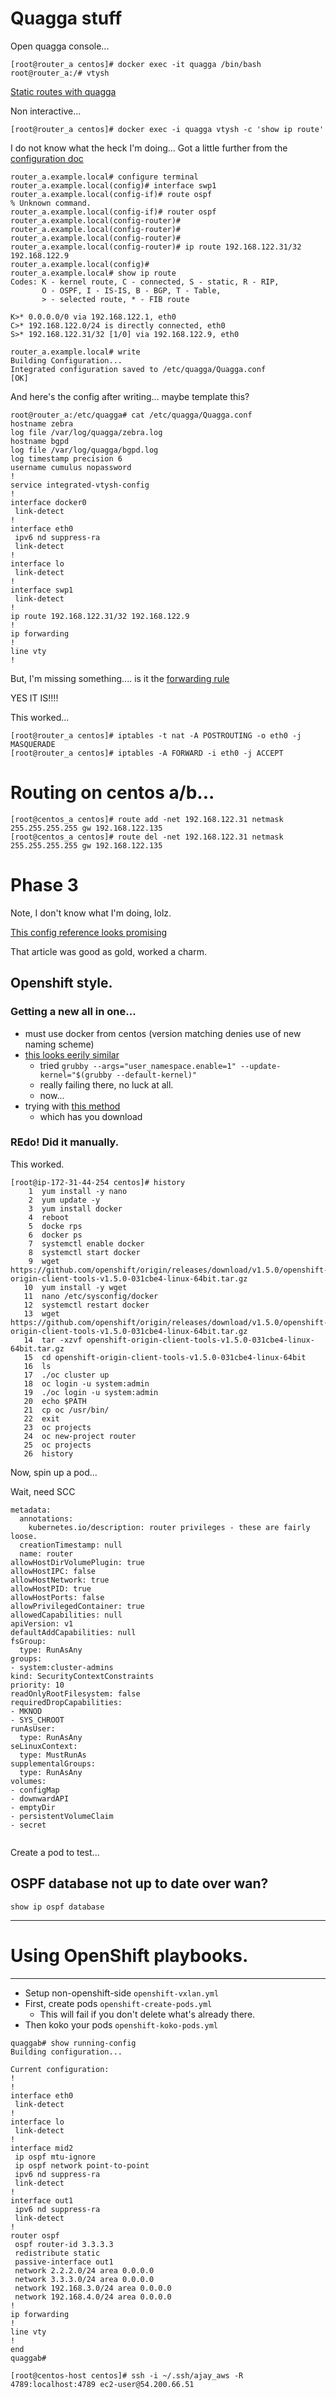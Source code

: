 # Quagga stuff

Open quagga console...

```
[root@router_a centos]# docker exec -it quagga /bin/bash
root@router_a:/# vtysh
```

[Static routes with quagga](http://www.nongnu.org/quagga/docs/docs-multi/Static-Route-Commands.html)

Non interactive...

```
[root@router_a centos]# docker exec -i quagga vtysh -c 'show ip route'
```

I do not know what the heck I'm doing... Got a little further from the [configuration doc](https://docs.cumulusnetworks.com/display/ROH/Configuring+Cumulus+Quagga)

```
router_a.example.local# configure terminal
router_a.example.local(config)# interface swp1
router_a.example.local(config-if)# route ospf
% Unknown command.
router_a.example.local(config-if)# router ospf
router_a.example.local(config-router)# 
router_a.example.local(config-router)# 
router_a.example.local(config-router)# 
router_a.example.local(config-router)# ip route 192.168.122.31/32 192.168.122.9
router_a.example.local(config)# 
router_a.example.local# show ip route
Codes: K - kernel route, C - connected, S - static, R - RIP,
       O - OSPF, I - IS-IS, B - BGP, T - Table,
       > - selected route, * - FIB route

K>* 0.0.0.0/0 via 192.168.122.1, eth0
C>* 192.168.122.0/24 is directly connected, eth0
S>* 192.168.122.31/32 [1/0] via 192.168.122.9, eth0

router_a.example.local# write 
Building Configuration...
Integrated configuration saved to /etc/quagga/Quagga.conf
[OK]
```

And here's the config after writing... maybe template this?

```
root@router_a:/etc/quagga# cat /etc/quagga/Quagga.conf
hostname zebra
log file /var/log/quagga/zebra.log
hostname bgpd
log file /var/log/quagga/bgpd.log
log timestamp precision 6
username cumulus nopassword
!
service integrated-vtysh-config
!
interface docker0
 link-detect
!
interface eth0
 ipv6 nd suppress-ra
 link-detect
!
interface lo
 link-detect
!
interface swp1
 link-detect
!
ip route 192.168.122.31/32 192.168.122.9
!
ip forwarding
!
line vty
!
```

But, I'm missing something.... is it the [forwarding rule](http://askubuntu.com/questions/227369/how-can-i-set-my-linux-box-as-a-router-to-forward-ip-packets)

YES IT IS!!!!

This worked...

```
[root@router_a centos]# iptables -t nat -A POSTROUTING -o eth0 -j MASQUERADE
[root@router_a centos]# iptables -A FORWARD -i eth0 -j ACCEPT
```



# Routing on centos a/b...

```
[root@centos_a centos]# route add -net 192.168.122.31 netmask 255.255.255.255 gw 192.168.122.135
[root@centos_a centos]# route del -net 192.168.122.31 netmask 255.255.255.255 gw 192.168.122.135
```


# Phase 3

Note, I don't know what I'm doing, lolz.

[This config reference looks promising](http://www.brianlinkletter.com/how-to-build-a-network-of-linux-routers-using-quagga/)

That article was good as gold, worked a charm.


## Openshift style.

### Getting a new all in one...

- must use docker from centos (version matching denies use of new naming scheme)
- [this looks eerily similar](https://github.com/opencontainers/runc/issues/1343)
    + tried `grubby --args="user_namespace.enable=1" --update-kernel="$(grubby --default-kernel)"`
    + really failing there, no luck at all.
    + now... 
- trying with [this method](https://github.com/openshift/origin/blob/master/docs/cluster_up_down.md#linux)
    + which has you download 

### REdo! Did it manually.

This worked.

```
[root@ip-172-31-44-254 centos]# history
    1  yum install -y nano
    2  yum update -y
    3  yum install docker
    4  reboot
    5  docke rps
    6  docker ps
    7  systemctl enable docker
    8  systemctl start docker
    9  wget https://github.com/openshift/origin/releases/download/v1.5.0/openshift-origin-client-tools-v1.5.0-031cbe4-linux-64bit.tar.gz
   10  yum install -y wget
   11  nano /etc/sysconfig/docker
   12  systemctl restart docker
   13  wget https://github.com/openshift/origin/releases/download/v1.5.0/openshift-origin-client-tools-v1.5.0-031cbe4-linux-64bit.tar.gz
   14  tar -xzvf openshift-origin-client-tools-v1.5.0-031cbe4-linux-64bit.tar.gz 
   15  cd openshift-origin-client-tools-v1.5.0-031cbe4-linux-64bit
   16  ls
   17  ./oc cluster up
   18  oc login -u system:admin
   19  ./oc login -u system:admin
   20  echo $PATH
   21  cp oc /usr/bin/
   22  exit
   23  oc projects
   24  oc new-project router
   25  oc projects
   26  history
```

Now, spin up a pod...

Wait, need SCC

```
metadata:
  annotations:
    kubernetes.io/description: router privileges - these are fairly loose.
  creationTimestamp: null
  name: router
allowHostDirVolumePlugin: true
allowHostIPC: false
allowHostNetwork: true
allowHostPID: true
allowHostPorts: false
allowPrivilegedContainer: true
allowedCapabilities: null
apiVersion: v1
defaultAddCapabilities: null
fsGroup:
  type: RunAsAny
groups:
- system:cluster-admins
kind: SecurityContextConstraints
priority: 10
readOnlyRootFilesystem: false
requiredDropCapabilities:
- MKNOD
- SYS_CHROOT
runAsUser:
  type: RunAsAny
seLinuxContext:
  type: MustRunAs
supplementalGroups:
  type: RunAsAny
volumes:
- configMap
- downwardAPI
- emptyDir
- persistentVolumeClaim
- secret


```

Create a pod to test...

## OSPF database not up to date over wan?

```
show ip ospf database
```

---

# Using OpenShift playbooks.

---

* Setup non-openshift-side `openshift-vxlan.yml`
* First, create pods `openshift-create-pods.yml`
    - This will fail if you don't delete what's already there.
* Then koko your pods `openshift-koko-pods.yml`

```
quaggab# show running-config 
Building configuration...

Current configuration:
!
!
interface eth0
 link-detect
!
interface lo
 link-detect
!
interface mid2
 ip ospf mtu-ignore
 ip ospf network point-to-point
 ipv6 nd suppress-ra
 link-detect
!
interface out1
 ipv6 nd suppress-ra
 link-detect
!
router ospf
 ospf router-id 3.3.3.3
 redistribute static
 passive-interface out1
 network 2.2.2.0/24 area 0.0.0.0
 network 3.3.3.0/24 area 0.0.0.0
 network 192.168.3.0/24 area 0.0.0.0
 network 192.168.4.0/24 area 0.0.0.0
!
ip forwarding
!
line vty
!
end
quaggab# 

```


```
[root@centos-host centos]# ssh -i ~/.ssh/ajay_aws -R 4789:localhost:4789 ec2-user@54.200.66.51
```

